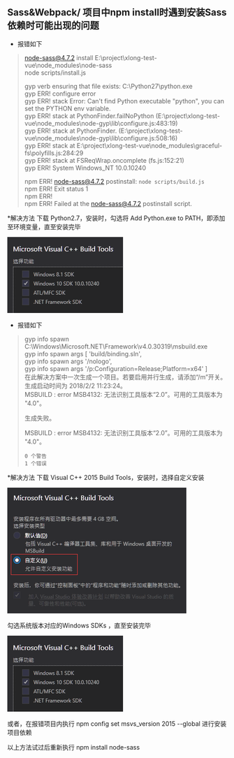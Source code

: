 ## Sass&Webpack/ 项目中npm install时遇到安装Sass依赖时可能出现的问题

* 报错如下
> node-sass@4.7.2 install E:\project\xlong-test-vue\node_modules\node-sass  
> node scripts/install.js  
> 
> gyp verb ensuring that file exists: C:\Python27\python.exe  
> gyp ERR! configure error  
> gyp ERR! stack Error: Can't find Python executable "python", you can set the PYTHON env variable.  
> gyp ERR! stack     at PythonFinder.failNoPython (E:\project\xlong-test-vue\node_modules\node-gyp\lib\configure.js:483:19)  
> gyp ERR! stack     at PythonFinder.<anonymous> (E:\project\xlong-test-vue\node_modules\node-gyp\lib\configure.js:508:16)  
> gyp ERR! stack     at E:\project\xlong-test-vue\node_modules\graceful-fs\polyfills.js:284:29  
> gyp ERR! stack     at FSReqWrap.oncomplete (fs.js:152:21)  
> gyp ERR! System Windows_NT 10.0.10240  
> 
> npm ERR! node-sass@4.7.2 postinstall: `node scripts/build.js`  
> npm ERR! Exit status 1  
> npm ERR!  
> npm ERR! Failed at the node-sass@4.7.2 postinstall script.  

*解决方法
下载 Python2.7，安装时，勾选将 Add Python.exe to PATH，即添加至环境变量，直至安装完毕  

![Image text](images/sass-2.png)  

* 报错如下  
> gyp info spawn C:\Windows\Microsoft.NET\Framework\v4.0.30319\msbuild.exe  
> gyp info spawn args [ 'build/binding.sln',  
> gyp info spawn args   '/nologo',  
> gyp info spawn args   '/p:Configuration=Release;Platform=x64' ]  
> 在此解决方案中一次生成一个项目。若要启用并行生成，请添加“/m”开关。  
> 生成启动时间为 2018/2/2 11:23:24。  
> MSBUILD : error MSB4132: 无法识别工具版本“2.0”。可用的工具版本为 "4.0"。  
> 
> 生成失败。  
>   
>   MSBUILD : error MSB4132: 无法识别工具版本“2.0”。可用的工具版本为 "4.0"。  
>   
>     0 个警告  
>     1 个错误  

*解决方法
下载 Visual C++ 2015 Build Tools，安装时，选择自定义安装  

![Image text](images/sass-1.png)  

勾选系统版本对应的Windows SDKs ，直至安装完毕  

![Image text](images/sass-2.png)  

或者，在报错项目内执行 npm config set msvs_version 2015 --global 进行安装项目依赖

以上方法试过后重新执行 npm install node-sass

